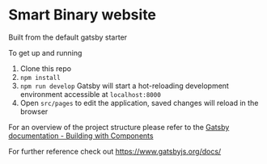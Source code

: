 # Smart Binary website

Built from the default gatsby starter

To get up and running

1. Clone this repo
2. `npm install`
3. `npm run develop` Gatsby will start a hot-reloading development environment accessible at `localhost:8000`
4. Open `src/pages` to edit the application, saved changes will reload in the browser

For an overview of the project structure please refer to the [Gatsby documentation - Building with Components](https://www.gatsbyjs.org/docs/building-with-components/)

For further reference check out https://www.gatsbyjs.org/docs/